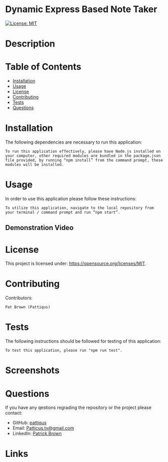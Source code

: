 # Dynamic Express Based Note Taker
  [![License: MIT](https://img.shields.io/badge/License-MIT-yellow.svg)](https://opensource.org/licenses/MIT)
# Description

# Table of Contents
* [Installation](#installation)
* [Usage](#usage)
* [License](#license)
* [Contributing](#contributing)
* [Tests](#tests)
* [Questions](#tests)
# Installation
The following dependencies are necessary to run this application: 

```To run this application effectively, please have Node.js installed on your computer, other required modules are bundled in the package.json file provided, by running “npm install” from the command prompt, these modules will be installed.```
# Usage
In order to use this application please follow these instructions: 

```To utilize this application, navigate to the local repository from your terminal / command prompt and run “npm start”. ```
## Demonstration Video

# License
This project is licensed under: https://opensource.org/licenses/MIT.

# Contributing
Contributors: 

```
Pat Brown (Pattiqus)
```
# Tests
The following instructions should be followed for testing of this application:

```To test this application, please run "npm run test".```

# Screenshots

# Questions
If you have any qestions regrading the repository or the project please contact: <ul><li>GitHub:  <a href=https://github.com/pattiqus>pattiqus</a></li> <li>Email: <a href=mailto:Patticus.tv@gmail.com>Patticus.tv@gmail.com</a></li><li>LinkedIn: <a href=https://www.linkedin.com/in/patrick-brown-52553410a>Patrick Brown</a></li></ul>

# Links
